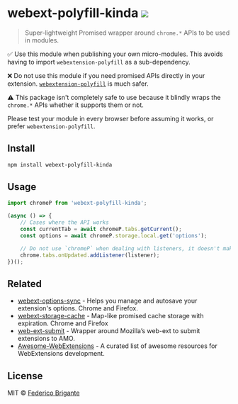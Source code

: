 # webext-polyfill-kinda [![][badge-gzip]][link-bundlephobia]

[badge-gzip]: https://img.shields.io/bundlephobia/minzip/webext-polyfill-kinda.svg?label=gzipped
[link-bundlephobia]: https://bundlephobia.com/result?p=webext-polyfill-kinda

> Super-lightweight Promised wrapper around `chrome.*` APIs to be used in modules.

✅ Use this module when publishing your own micro-modules. This avoids having to import `webextension-polyfill` as a sub-dependency.

❌ Do not use this module if you need promised APIs directly in your extension. [`webextension-polyfill`](https://github.com/mozilla/webextension-polyfill) is much safer.

⚠️ This package isn't completely safe to use because it blindly wraps the `chrome.*` APIs whether it supports them or not.

Please test your module in every browser before assuming it works, or prefer `webextension-polyfill`.

## Install

```sh
npm install webext-polyfill-kinda
```

## Usage

```js
import chromeP from 'webext-polyfill-kinda';

(async () => {
	// Cases where the API works
	const currentTab = await chromeP.tabs.getCurrent();
	const options = await chromeP.storage.local.get('options');

	// Do not use `chromeP` when dealing with listeners, it doesn't make sense. Use the native `chrome.*` API
	chrome.tabs.onUpdated.addListener(listener);
})();
```

## Related

- [webext-options-sync](https://github.com/fregante/webext-options-sync) - Helps you manage and autosave your extension's options. Chrome and Firefox.
- [webext-storage-cache](https://github.com/fregante/webext-storage-cache) - Map-like promised cache storage with expiration. Chrome and Firefox
- [web-ext-submit](https://github.com/fregante/web-ext-submit) - Wrapper around Mozilla’s web-ext to submit extensions to AMO.
- [Awesome-WebExtensions](https://github.com/fregante/Awesome-WebExtensions) - A curated list of awesome resources for WebExtensions development.

## License

MIT © [Federico Brigante](https://fregante.com)
